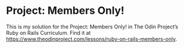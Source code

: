# Project: Members Only!

This is my solution for the Project: Members Only! in The Odin Project’s Ruby on Rails Curriculum. Find it at https://www.theodinproject.com/lessons/ruby-on-rails-members-only.
